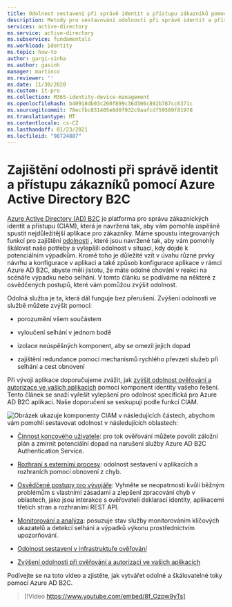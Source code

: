 ```yaml
---
title: Odolnost sestavení při správě identit a přístupu zákazníků pomocí Azure AD B2C | Microsoft Docs
description: Metody pro sestavování odolnosti při správě identit a přístupu zákazníků pomocí Azure AD B2C
services: active-directory
ms.service: active-directory
ms.subservice: fundamentals
ms.workload: identity
ms.topic: how-to
author: gargi-sinha
ms.author: gasinh
manager: martinco
ms.reviewer: ''
ms.date: 11/30/2020
ms.custom: it-pro
ms.collection: M365-identity-device-management
ms.openlocfilehash: b40918db03c260f899c36d306c892b787cc6371c
ms.sourcegitcommit: 78ecfbc831405e8d0f932c9aafcdf59589f81978
ms.translationtype: MT
ms.contentlocale: cs-CZ
ms.lasthandoff: 01/23/2021
ms.locfileid: "98724887"
---
```

# <a name="build-resilience-in-your-customer-identity-and-access-management-with-azure-active-directory-b2c"></a>Zajištění odolnosti při správě identit a přístupu zákazníků pomocí Azure Active Directory B2C

[Azure Active Directory (AD) B2C](../../active-directory-b2c/overview.md) je platforma pro správu zákaznických identit a přístupu (CIAM), která je navržená tak, aby vám pomohla úspěšně spustit nejdůležitější aplikace pro zákazníky. Máme spoustu integrovaných funkcí pro zajištění [odolnosti](https://azure.microsoft.com/blog/advancing-azure-active-directory-availability/) , které jsou navržené tak, aby vám pomohly škálovat naše potřeby a vylepšili odolnost v situaci, kdy dojde k potenciálním výpadkům. Kromě toho je důležité vzít v úvahu různé prvky návrhu a konfigurace v aplikaci a také způsob konfigurace aplikace v rámci Azure AD B2C, abyste měli jistotu, že máte odolné chování v reakci na scénáře výpadku nebo selhání. V tomto článku se podíváme na některé z osvědčených postupů, které vám pomůžou zvýšit odolnost.

Odolná služba je ta, která dál funguje bez přerušení. Zvýšení odolnosti ve službě můžete zvýšit pomocí:

- porozumění všem součástem

- vyloučení selhání v jednom bodě

- izolace neúspěšných komponent, aby se omezil jejich dopad

- zajištění redundance pomocí mechanismů rychlého převzetí služeb při selhání a cest obnovení

Při vývoji aplikace doporučujeme zvážit, jak [zvýšit odolnost ověřování a autorizace ve vašich aplikacích](resilience-app-development-overview.md) pomocí komponent identity vašeho řešení. Tento článek se snaží vyřešit vylepšení pro odolnost specifická pro Azure AD B2C aplikací. Naše doporučení se seskupují podle funkcí CIAM.

![Obrázek ukazuje komponenty CIAM ](media/resilience-b2c/high-level-components.png) v následujících částech, abychom vám pomohli sestavovat odolnost v následujících oblastech:

- [Činnost koncového uživatele](resilient-end-user-experience.md): pro tok ověřování můžete povolit záložní plán a zmírnit potenciální dopad na narušení služby Azure AD B2C Authentication Service.

- [Rozhraní s externími procesy](resilient-external-processes.md): odolnost sestavení v aplikacích a rozhraních pomocí obnovení z chyb.  

- [Osvědčené postupy pro vývojáře](resilience-b2c-developer-best-practices.md): Vyhněte se neopatrnosti kvůli běžným problémům s vlastními zásadami a zlepšení zpracování chyb v oblastech, jako jsou interakce s ověřovateli deklarací identity, aplikacemi třetích stran a rozhraními REST API.

- [Monitorování a analýza](resilience-with-monitoring-alerting.md): posuzuje stav služby monitorováním klíčových ukazatelů a detekcí selhání a výpadků výkonu prostřednictvím upozorňování.

- [Odolnost sestavení v infrastruktuře ověřování](resilience-in-infrastructure.md)

- [Zvýšení odolnosti při ověřování a autorizaci ve vašich aplikacích](resilience-app-development-overview.md)

Podívejte se na toto video a zjistěte, jak vytvářet odolné a škálovatelné toky pomocí Azure AD B2C.
>[!Video https://www.youtube.com/embed/8f_Ozpw9yTs]

